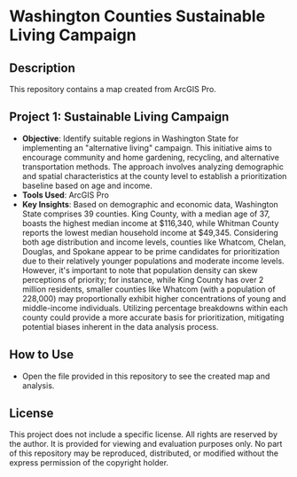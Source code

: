 # Washington Counties Sustainable Living Campaign

## Description
This repository contains a map created from ArcGIS Pro. 

## Project 1: Sustainable Living Campaign 
- **Objective**: Identify suitable regions in Washington State for implementing an "alternative living" campaign. This initiative aims to encourage community and home gardening, recycling, and alternative transportation methods. The approach involves analyzing demographic and spatial characteristics at the county level to establish a prioritization baseline based on age and income.
- **Tools Used**: ArcGIS Pro
- **Key Insights**: Based on demographic and economic data, Washington State comprises 39 counties. King County, with a median age of 37, boasts the highest median income at $116,340, while Whitman County reports the lowest median household income at $49,345. Considering both age distribution and income levels, counties like Whatcom, Chelan, Douglas, and Spokane appear to be prime candidates for prioritization due to their relatively younger populations and moderate income levels. However, it's important to note that population density can skew perceptions of priority; for instance, while King County has over 2 million residents, smaller counties like Whatcom (with a population of 228,000) may proportionally exhibit higher concentrations of young and middle-income individuals. Utilizing percentage breakdowns within each county could provide a more accurate basis for prioritization, mitigating potential biases inherent in the data analysis process.

## How to Use
- Open the file provided in this repository to see the created map and analysis. 

## License
This project does not include a specific license. All rights are reserved by the author. It is provided for viewing and evaluation purposes only. No part of this repository may be reproduced, distributed, or modified without the express permission of the copyright holder.
